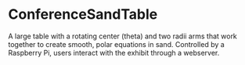 # ConferenceSandTable

A large table with a rotating center (theta) and two radii arms that work together to create smooth, polar equations in sand. Controlled by a Raspberry Pi, users interact with the exhibit through a webserver.
